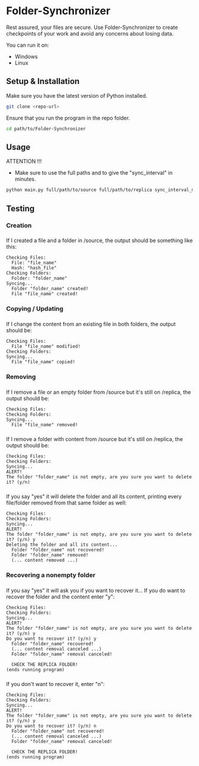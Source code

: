 # Folder-Synchronizer
Rest assured, your files are secure. Use Folder-Synchronizer to create checkpoints of your work and avoid any concerns about losing data.

You can run it on:
  - Windows
  - Linux

## Setup & Installation

Make sure you have the latest version of Python installed.

```bash
git clone <repo-url>
```

Ensure that you run the program in the repo folder.

```bash
cd path/to/Folder-Synchronizer
```

## Usage

ATTENTION !!!

 - Make sure to use the full paths and to give the "sync_interval" in minutes.

```bash
python main.py full/path/to/source full/path/to/replica sync_interval_minutes full/path/to/log_file
```

## Testing
### Creation
###
If I created a file and a folder in /source, the output should be something like this:
```
Checking Files:
  File: "file_name"
  Hash: "hash_file"
Checking Folders:
  Folder: "folder_name"
Syncing...
  Folder "folder_name" created!
  File "file_name" created!
```

### Copying / Updating
###
If I change the content from an existing file in both folders, the output should be:
```
Checking Files:
  File "file_name" modified!
Checking Folders:
Syncing...
  File "file_name" copied!
```

### Removing 
###
If I remove a file or an empty folder from /source but it's still on /replica, the output should be:
```
Checking Files:
Checking Folders:
Syncing...
  File "file_name" removed!
```
###
If I remove a folder with content from /source but it's still on /replica, the output should be:
```
Checking Files:
Checking Folders:
Syncing...
ALERT!
The folder "folder_name" is not empty, are you sure you want to delete it? (y/n) 
```
###
If you say "yes" it will delete the folder and all its content, printing every file/folder removed from that same folder as well:
```
Checking Files:
Checking Folders:
Syncing...
ALERT!
The folder "folder_name" is not empty, are you sure you want to delete it? (y/n) y
Deleting the folder and all its content...
  Folder "folder_name" not recovered!
  Folder "folder_name" removed!
  (... content removed ...)  
```

### Recovering a nonempty folder
###
If you say "yes" it will ask you if you want to recover it... If you do want to recover the folder and the content enter "y":
```
Checking Files:
Checking Folders:
Syncing...
ALERT!
The folder "folder_name" is not empty, are you sure you want to delete it? (y/n) y
Do you want to recover it? (y/n) y
  Folder "folder_name" recovered!
  (... content removal canceled ...)
  Folder "folder_name" removal canceled!

  CHECK THE REPLICA FOLDER!
(ends running program)
```
###
If you don't want to recover it, enter "n":
```
Checking Files:
Checking Folders:
Syncing...
ALERT!
The folder "folder_name" is not empty, are you sure you want to delete it? (y/n) y
Do you want to recover it? (y/n) n
  Folder "folder_name" not recovered!
  (... content removal canceled ...)
  Folder "folder_name" removal canceled!

  CHECK THE REPLICA FOLDER!
(ends running program)
```
